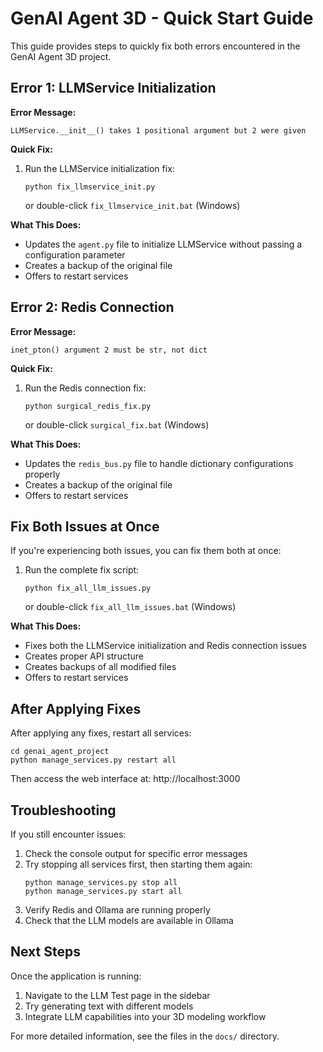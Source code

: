 # GenAI Agent 3D - Quick Start Guide

This guide provides steps to quickly fix both errors encountered in the GenAI Agent 3D project.

## Error 1: LLMService Initialization

**Error Message:**
```
LLMService.__init__() takes 1 positional argument but 2 were given
```

**Quick Fix:**
1. Run the LLMService initialization fix:
   ```
   python fix_llmservice_init.py
   ```
   or double-click `fix_llmservice_init.bat` (Windows)

**What This Does:**
- Updates the `agent.py` file to initialize LLMService without passing a configuration parameter
- Creates a backup of the original file
- Offers to restart services

## Error 2: Redis Connection

**Error Message:**
```
inet_pton() argument 2 must be str, not dict
```

**Quick Fix:**
1. Run the Redis connection fix:
   ```
   python surgical_redis_fix.py
   ```
   or double-click `surgical_fix.bat` (Windows)

**What This Does:**
- Updates the `redis_bus.py` file to handle dictionary configurations properly
- Creates a backup of the original file
- Offers to restart services

## Fix Both Issues at Once

If you're experiencing both issues, you can fix them both at once:

1. Run the complete fix script:
   ```
   python fix_all_llm_issues.py
   ```
   or double-click `fix_all_llm_issues.bat` (Windows)

**What This Does:**
- Fixes both the LLMService initialization and Redis connection issues
- Creates proper API structure
- Creates backups of all modified files
- Offers to restart services

## After Applying Fixes

After applying any fixes, restart all services:

```
cd genai_agent_project
python manage_services.py restart all
```

Then access the web interface at: http://localhost:3000

## Troubleshooting

If you still encounter issues:

1. Check the console output for specific error messages
2. Try stopping all services first, then starting them again:
   ```
   python manage_services.py stop all
   python manage_services.py start all
   ```
3. Verify Redis and Ollama are running properly
4. Check that the LLM models are available in Ollama

## Next Steps

Once the application is running:

1. Navigate to the LLM Test page in the sidebar
2. Try generating text with different models
3. Integrate LLM capabilities into your 3D modeling workflow

For more detailed information, see the files in the `docs/` directory.
